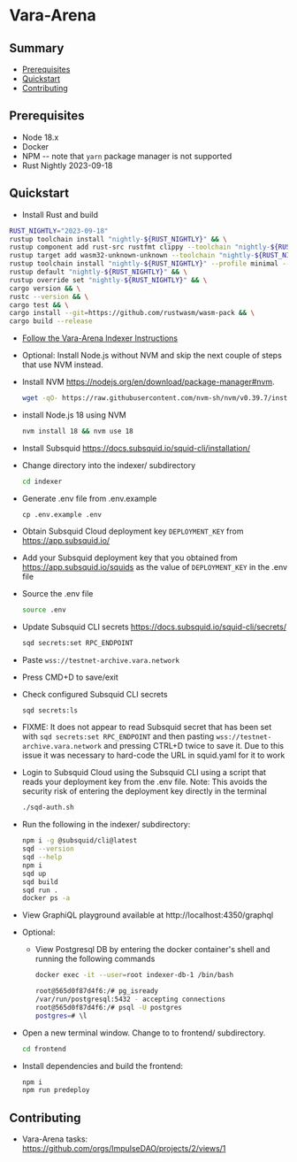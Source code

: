 # Vara-Arena

## Summary

- [Prerequisites](#prerequisites)
- [Quickstart](#quickstart)
- [Contributing](#contributing)

## Prerequisites

* Node 18.x
* Docker
* NPM -- note that `yarn` package manager is not supported
* Rust Nightly 2023-09-18

## Quickstart

* Install Rust and build
```sh
RUST_NIGHTLY="2023-09-18"
rustup toolchain install "nightly-${RUST_NIGHTLY}" && \
rustup component add rust-src rustfmt clippy --toolchain "nightly-${RUST_NIGHTLY}" && \
rustup target add wasm32-unknown-unknown --toolchain "nightly-${RUST_NIGHTLY}" && \
rustup toolchain install "nightly-${RUST_NIGHTLY}" --profile minimal --component rustfmt
rustup default "nightly-${RUST_NIGHTLY}" && \
rustup override set "nightly-${RUST_NIGHTLY}" && \
cargo version && \
rustc --version && \
cargo test && \
cargo install --git=https://github.com/rustwasm/wasm-pack && \
cargo build --release
```
* [Follow the Vara-Arena Indexer Instructions](./indexer/README.md)
* Optional: Install Node.js without NVM and skip the next couple of steps that use NVM instead.
* Install NVM https://nodejs.org/en/download/package-manager#nvm.
   ```sh
   wget -qO- https://raw.githubusercontent.com/nvm-sh/nvm/v0.39.7/install.sh | bash
   ```
* install Node.js 18 using NVM
   ```sh
   nvm install 18 && nvm use 18
   ```
* Install Subsquid https://docs.subsquid.io/squid-cli/installation/

* Change directory into the indexer/ subdirectory
  ```sh
  cd indexer
  ```
* Generate .env file from .env.example
  ```
  cp .env.example .env
  ```
* Obtain Subsquid Cloud deployment key `DEPLOYMENT_KEY` from https://app.subsquid.io/
* Add your Subsquid deployment key that you obtained from https://app.subsquid.io/squids as the value of `DEPLOYMENT_KEY` in the .env file
* Source the .env file
  ```sh
  source .env
  ```
* Update Subsquid CLI secrets https://docs.subsquid.io/squid-cli/secrets/
  ```sh
  sqd secrets:set RPC_ENDPOINT
  ```
* Paste `wss://testnet-archive.vara.network`
* Press CMD+D to save/exit
* Check configured Subsquid CLI secrets
  ```sh
  sqd secrets:ls
  ```
* FIXME: It does not appear to read Subsquid secret that has been set with `sqd secrets:set RPC_ENDPOINT` and then pasting `wss://testnet-archive.vara.network` and pressing CTRL+D twice to save it. Due to this issue it was necessary to hard-code the URL in squid.yaml for it to work
* Login to Subsquid Cloud using the Subsquid CLI using a script that reads your deployment key from the .env file. Note: This avoids the security risk of entering the deployment key directly in the terminal
  ```sh
  ./sqd-auth.sh
  ```
* Run the following in the indexer/ subdirectory:
  ```sh
  npm i -g @subsquid/cli@latest
  sqd --version
  sqd --help
  npm i
  sqd up
  sqd build
  sqd run .
  docker ps -a
  ```
* View  GraphiQL playground available at http://localhost:4350/graphql
* Optional:
  * View Postgresql DB by entering the docker container's shell and running the following commands
    ```sh
    docker exec -it --user=root indexer-db-1 /bin/bash

    root@565d0f87d4f6:/# pg_isready
    /var/run/postgresql:5432 - accepting connections
    root@565d0f87d4f6:/# psql -U postgres
    postgres=# \l
    ```

* Open a new terminal window. Change to to frontend/ subdirectory.
  ```sh
  cd frontend
  ```
* Install dependencies and build the frontend:
  ```sh
  npm i
  npm run predeploy
  ```

## Contributing

* Vara-Arena tasks: https://github.com/orgs/ImpulseDAO/projects/2/views/1
